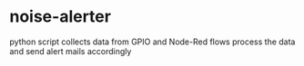 # noise-alerter
python script collects data from GPIO and Node-Red flows process the data and send alert mails accordingly

